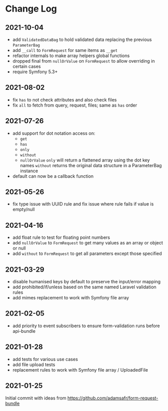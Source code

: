 Change Log
==========

2021-10-04
----------

 * add `ValidatedDataBag` to hold validated data replacing the previous `ParameterBag`
 * add `__call` to `FormRequest` for same items as `__get`
 * refactor internals to make array helpers global functions
 * dropped final from `nullOrValue` on `FormRequest` to allow overriding in certain cases
 * require Symfony 5.3+

2021-08-02
----------

 * fix `has` to not check attributes and also check files
 * fix `all` to fetch from query, request, files; same as `has` order

2021-07-26
----------

 * add support for dot notation access on:
   * `get`
   * `has`
   * `only`
   * `without`
   * `nullOrValue`
   `only` will return a flattened array using the dot key names
   `without` returns the original data structure in a ParameterBag instance
 * default can now be a callback function

2021-05-26
----------

 * fix type issue with UUID rule and fix issue where rule fails if value is empty/null

2021-04-16
----------

 * add float rule to test for floating point numbers
 * add `nullOrValue` to `FormRequest` to get many values as an array or object or null
 * add `without` to `FormRequest` to get all parameters except those specified

2021-03-29
----------

 * disable humanised keys by default to preserve the input/error mapping
 * add prohibited/if/unless based on the same named Laravel validation rules
 * add mimes replacement to work with Symfony file array

2021-02-05
----------

 * add priority to event subscribers to ensure form-validation runs before api-bundle

2021-01-28
----------

 * add tests for various use cases
 * add file upload tests
 * replacement rules to work with Symfony file array / UploadedFile

2021-01-25
----------

Initial commit with ideas from https://github.com/adamsafr/form-request-bundle
